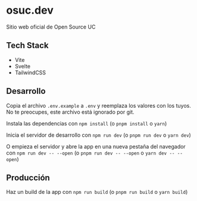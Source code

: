 # osuc.dev

Sitio web oficial de Open Source UC

## Tech Stack
- Vite
- Svelte
- TailwindCSS

## Desarrollo

Copia el archivo `.env.example` a `.env` y reemplaza los valores con los tuyos. No te preocupes, este archivo está ignorado por git.

Instala las dependencias con `npm install` (o `pnpm install` o `yarn`)

Inicia el servidor de desarrollo con `npm run dev` (o `pnpm run dev` o `yarn dev`)

O empieza el servidor y abre la app en una nueva pestaña del navegador con `npm run dev -- --open` (o `pnpm run dev -- --open` o `yarn dev -- --open`)

## Producción

Haz un build de la app con `npm run build` (o `pnpm run build` o `yarn build`)